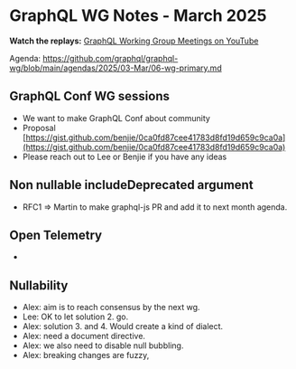 # GraphQL WG Notes - March 2025

**Watch the replays:**
[GraphQL Working Group Meetings on YouTube](https://www.youtube.com/playlist?list=PLP1igyLx8foH30_sDnEZnxV_8pYW3SDtb)

Agenda:
https://github.com/graphql/graphql-wg/blob/main/agendas/2025/03-Mar/06-wg-primary.md

## GraphQL Conf WG sessions

- We want to make GraphQL Conf about community
- Proposal
  [https://gist.github.com/benjie/0ca0fd87cee41783d8fd19d659c9ca0a](https://gist.github.com/benjie/0ca0fd87cee41783d8fd19d659c9ca0a)
- Please reach out to Lee or Benjie if you have any ideas

## Non nullable includeDeprecated argument

- RFC1 => Martin to make graphql-js PR and add it to next month agenda.

## Open Telemetry

-

## Nullability

- Alex: aim is to reach consensus by the next wg.
- Lee: OK to let solution 2. go.
- Alex: solution 3. and 4. Would create a kind of dialect.
- Alex: need a document directive.
- Alex: we also need to disable null bubbling.
- Alex: breaking changes are fuzzy,
